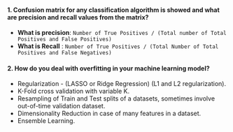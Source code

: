 #### 1. Confusion matrix for any classification algorithm is showed and what are precision and recall values from the matrix?  
  
+ **What is precision**: `Number of True Positives / (Total number of Total Positives and False Positives)`  
+ **What is Recall** : `Number of True Positives / (Total Number of Total Positives and False Negatives)`  

#### 2. How do you deal with overfitting in your machine learning model?  
  
+ Regularization - (LASSO or Ridge Regression) (L1 and L2 regularization).  
+ K-Fold cross validation with variable K.  
+ Resampling of Train and Test splits of a datasets, sometimes involve out-of-time validation dataset.  
+ Dimensionality Reduction in case of many features in a dataset.  
+ Ensemble Learning.  
